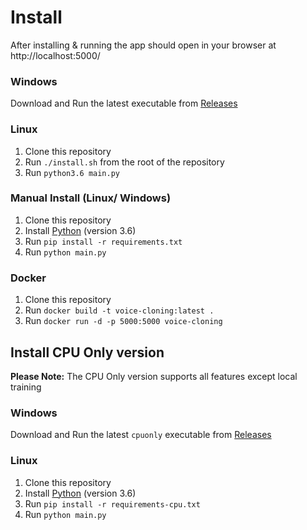 # Install
After installing & running the app should open in your browser at http://localhost:5000/

### Windows
Download and Run the latest executable from [Releases](https://github.com/BenAAndrew/Voice-Cloning-App/releases)

### Linux
1. Clone this repository
2. Run `./install.sh` from the root of the repository
3. Run `python3.6 main.py`

### Manual Install (Linux/ Windows)
1. Clone this repository
2. Install [Python](https://www.python.org/) (version 3.6)
3. Run `pip install -r requirements.txt`
4. Run `python main.py`

### Docker
1. Clone this repository
2. Run `docker build -t voice-cloning:latest .`
3. Run `docker run -d -p 5000:5000 voice-cloning`

## Install CPU Only version
**Please Note:** The CPU Only version supports all features except local training

### Windows
Download and Run the latest `cpuonly` executable from [Releases](https://github.com/BenAAndrew/Voice-Cloning-App/releases)

### Linux
1. Clone this repository
2. Install [Python](https://www.python.org/) (version 3.6)
3. Run `pip install -r requirements-cpu.txt`
4. Run `python main.py`
